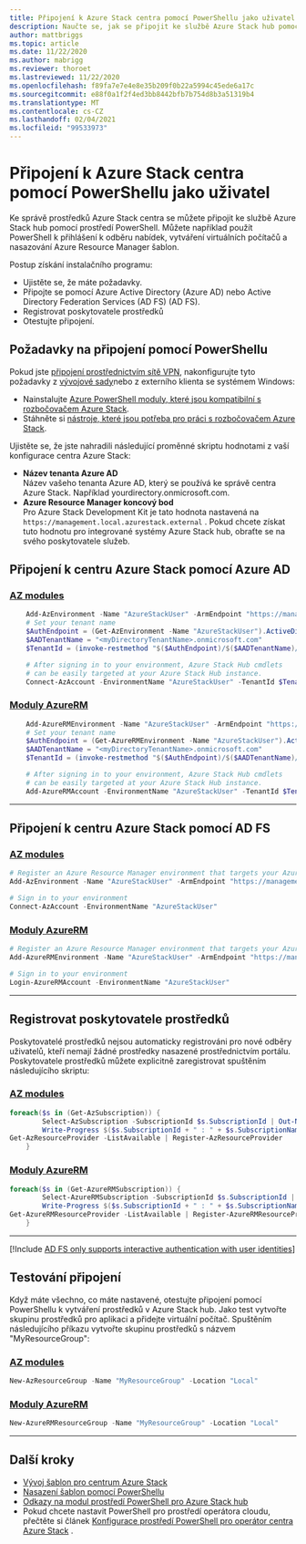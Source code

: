 ```yaml
---
title: Připojení k Azure Stack centra pomocí PowerShellu jako uživatel
description: Naučte se, jak se připojit ke službě Azure Stack hub pomocí PowerShellu, abyste mohli používat interaktivní výzvy nebo psát skripty.
author: mattbriggs
ms.topic: article
ms.date: 11/22/2020
ms.author: mabrigg
ms.reviewer: thoroet
ms.lastreviewed: 11/22/2020
ms.openlocfilehash: f89fa7e7e4e8e35b209f0b22a5994c45ede6a17c
ms.sourcegitcommit: e88f0a1f2f4ed3bb8442bfb7b754d8b3a51319b4
ms.translationtype: MT
ms.contentlocale: cs-CZ
ms.lasthandoff: 02/04/2021
ms.locfileid: "99533973"
---
```

# <a name="connect-to-azure-stack-hub-with-powershell-as-a-user"></a>Připojení k Azure Stack centra pomocí PowerShellu jako uživatel

Ke správě prostředků Azure Stack centra se můžete připojit ke službě Azure Stack hub pomocí prostředí PowerShell. Můžete například použít PowerShell k přihlášení k odběru nabídek, vytváření virtuálních počítačů a nasazování Azure Resource Manager šablon.

Postup získání instalačního programu:
  - Ujistěte se, že máte požadavky.
  - Připojte se pomocí Azure Active Directory (Azure AD) nebo Active Directory Federation Services (AD FS) (AD FS). 
  - Registrovat poskytovatele prostředků
  - Otestujte připojení.

## <a name="prerequisites-to-connecting-with-powershell"></a>Požadavky na připojení pomocí PowerShellu

Pokud jste [připojení prostřednictvím sítě VPN](../asdk/asdk-connect.md#connect-to-azure-stack-using-vpn), nakonfigurujte tyto požadavky z [vývojové sady](../asdk/asdk-connect.md#connect-to-azure-stack-using-rdp)nebo z externího klienta se systémem Windows:

* Nainstalujte [Azure PowerShell moduly, které jsou kompatibilní s rozbočovačem Azure Stack](../operator/powershell-install-az-module.md).
* Stáhněte si [nástroje, které jsou potřeba pro práci s rozbočovačem Azure Stack](../operator/azure-stack-powershell-download.md).

Ujistěte se, že jste nahradili následující proměnné skriptu hodnotami z vaší konfigurace centra Azure Stack:

- **Název tenanta Azure AD**  
  Název vašeho tenanta Azure AD, který se používá ke správě centra Azure Stack. Například yourdirectory.onmicrosoft.com.
- **Azure Resource Manager koncový bod**  
  Pro Azure Stack Development Kit je tato hodnota nastavená na `https://management.local.azurestack.external` . Pokud chcete získat tuto hodnotu pro integrované systémy Azure Stack hub, obraťte se na svého poskytovatele služeb.

## <a name="connect-to-azure-stack-hub-with-azure-ad"></a>Připojení k centru Azure Stack pomocí Azure AD

### <a name="az-modules"></a>[AZ modules](#tab/az1)

```powershell  
    Add-AzEnvironment -Name "AzureStackUser" -ArmEndpoint "https://management.local.azurestack.external"
    # Set your tenant name
    $AuthEndpoint = (Get-AzEnvironment -Name "AzureStackUser").ActiveDirectoryAuthority.TrimEnd('/')
    $AADTenantName = "<myDirectoryTenantName>.onmicrosoft.com"
    $TenantId = (invoke-restmethod "$($AuthEndpoint)/$($AADTenantName)/.well-known/openid-configuration").issuer.TrimEnd('/').Split('/')[-1]

    # After signing in to your environment, Azure Stack Hub cmdlets
    # can be easily targeted at your Azure Stack Hub instance.
    Connect-AzAccount -EnvironmentName "AzureStackUser" -TenantId $TenantId
```
### <a name="azurerm-modules"></a>[Moduly AzureRM](#tab/azurerm1)
 
```powershell  
    Add-AzureRMEnvironment -Name "AzureStackUser" -ArmEndpoint "https://management.local.azurestack.external"
    # Set your tenant name
    $AuthEndpoint = (Get-AzureRMEnvironment -Name "AzureStackUser").ActiveDirectoryAuthority.TrimEnd('/')
    $AADTenantName = "<myDirectoryTenantName>.onmicrosoft.com"
    $TenantId = (invoke-restmethod "$($AuthEndpoint)/$($AADTenantName)/.well-known/openid-configuration").issuer.TrimEnd('/').Split('/')[-1]

    # After signing in to your environment, Azure Stack Hub cmdlets
    # can be easily targeted at your Azure Stack Hub instance.
    Add-AzureRMAccount -EnvironmentName "AzureStackUser" -TenantId $TenantId
```

---


## <a name="connect-to-azure-stack-hub-with-ad-fs"></a>Připojení k centru Azure Stack pomocí AD FS

### <a name="az-modules"></a>[AZ modules](#tab/az2)

  ```powershell  
  # Register an Azure Resource Manager environment that targets your Azure Stack Hub instance
  Add-AzEnvironment -Name "AzureStackUser" -ArmEndpoint "https://management.local.azurestack.external"

  # Sign in to your environment
  Connect-AzAccount -EnvironmentName "AzureStackUser"
  ```
### <a name="azurerm-modules"></a>[Moduly AzureRM](#tab/azurerm2)
 
  ```powershell  
  # Register an Azure Resource Manager environment that targets your Azure Stack Hub instance
  Add-AzureRMEnvironment -Name "AzureStackUser" -ArmEndpoint "https://management.local.azurestack.external"

  # Sign in to your environment
  Login-AzureRMAccount -EnvironmentName "AzureStackUser"
  ```

---


## <a name="register-resource-providers"></a>Registrovat poskytovatele prostředků

Poskytovatelé prostředků nejsou automaticky registrováni pro nové odběry uživatelů, kteří nemají žádné prostředky nasazené prostřednictvím portálu. Poskytovatele prostředků můžete explicitně zaregistrovat spuštěním následujícího skriptu:

### <a name="az-modules"></a>[AZ modules](#tab/az3)

```powershell  
foreach($s in (Get-AzSubscription)) {
        Select-AzSubscription -SubscriptionId $s.SubscriptionId | Out-Null
        Write-Progress $($s.SubscriptionId + " : " + $s.SubscriptionName)
Get-AzResourceProvider -ListAvailable | Register-AzResourceProvider
    }
```
### <a name="azurerm-modules"></a>[Moduly AzureRM](#tab/azurerm3)
 
```powershell  
foreach($s in (Get-AzureRMSubscription)) {
        Select-AzureRMSubscription -SubscriptionId $s.SubscriptionId | Out-Null
        Write-Progress $($s.SubscriptionId + " : " + $s.SubscriptionName)
Get-AzureRMResourceProvider -ListAvailable | Register-AzureRMResourceProvider
    }
```

---


[!Include [AD FS only supports interactive authentication with user identities](../includes/note-powershell-adfs.md)]

## <a name="test-the-connectivity"></a>Testování připojení

Když máte všechno, co máte nastavené, otestujte připojení pomocí PowerShellu k vytváření prostředků v Azure Stack hub. Jako test vytvořte skupinu prostředků pro aplikaci a přidejte virtuální počítač. Spuštěním následujícího příkazu vytvořte skupinu prostředků s názvem "MyResourceGroup":

### <a name="az-modules"></a>[AZ modules](#tab/az4)
```powershell  
New-AzResourceGroup -Name "MyResourceGroup" -Location "Local"
```

### <a name="azurerm-modules"></a>[Moduly AzureRM](#tab/azurerm4)
 
```powershell  
New-AzureRMResourceGroup -Name "MyResourceGroup" -Location "Local"
```

---


## <a name="next-steps"></a>Další kroky

- [Vývoj šablon pro centrum Azure Stack](azure-stack-develop-templates.md)
- [Nasazení šablon pomocí PowerShellu](azure-stack-deploy-template-powershell.md)
- [Odkazy na modul prostředí PowerShell pro Azure Stack hub](/powershell/azure/azure-stack/overview)
- Pokud chcete nastavit PowerShell pro prostředí operátora cloudu, přečtěte si článek [Konfigurace prostředí PowerShell pro operátor centra Azure Stack](../operator/azure-stack-powershell-configure-admin.md) .
